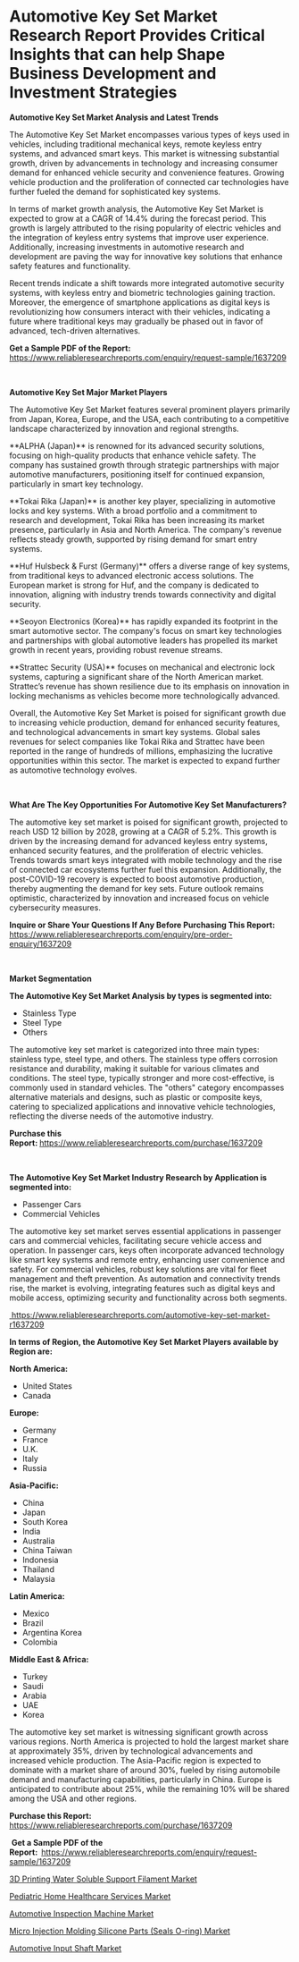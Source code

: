<p><h1>Automotive Key Set Market Research Report Provides Critical Insights that can help Shape Business Development and Investment Strategies</h1></p><p><strong>Automotive Key Set Market Analysis and Latest Trends</strong></p>
<p><p>The Automotive Key Set Market encompasses various types of keys used in vehicles, including traditional mechanical keys, remote keyless entry systems, and advanced smart keys. This market is witnessing substantial growth, driven by advancements in technology and increasing consumer demand for enhanced vehicle security and convenience features. Growing vehicle production and the proliferation of connected car technologies have further fueled the demand for sophisticated key systems.</p><p>In terms of market growth analysis, the Automotive Key Set Market is expected to grow at a CAGR of 14.4% during the forecast period. This growth is largely attributed to the rising popularity of electric vehicles and the integration of keyless entry systems that improve user experience. Additionally, increasing investments in automotive research and development are paving the way for innovative key solutions that enhance safety features and functionality.</p><p>Recent trends indicate a shift towards more integrated automotive security systems, with keyless entry and biometric technologies gaining traction. Moreover, the emergence of smartphone applications as digital keys is revolutionizing how consumers interact with their vehicles, indicating a future where traditional keys may gradually be phased out in favor of advanced, tech-driven alternatives.</p></p>
<p><strong>Get a Sample PDF of the Report:&nbsp;</strong> <a href="https://www.reliableresearchreports.com/enquiry/request-sample/1637209?utm_campaign=31&utm_medium=2&utm_source=Github&utm_content=ia&utm_term=07122024&utm_id=automotive-key-set">https://www.reliableresearchreports.com/enquiry/request-sample/1637209</a></p>
<p>&nbsp;</p>
<p><strong>Automotive Key Set Major Market Players</strong></p>
<p><p>The Automotive Key Set Market features several prominent players primarily from Japan, Korea, Europe, and the USA, each contributing to a competitive landscape characterized by innovation and regional strengths.</p><p>**ALPHA (Japan)** is renowned for its advanced security solutions, focusing on high-quality products that enhance vehicle safety. The company has sustained growth through strategic partnerships with major automotive manufacturers, positioning itself for continued expansion, particularly in smart key technology.</p><p>**Tokai Rika (Japan)** is another key player, specializing in automotive locks and key systems. With a broad portfolio and a commitment to research and development, Tokai Rika has been increasing its market presence, particularly in Asia and North America. The company's revenue reflects steady growth, supported by rising demand for smart entry systems.</p><p>**Huf Hulsbeck & Furst (Germany)** offers a diverse range of key systems, from traditional keys to advanced electronic access solutions. The European market is strong for Huf, and the company is dedicated to innovation, aligning with industry trends towards connectivity and digital security.</p><p>**Seoyon Electronics (Korea)** has rapidly expanded its footprint in the smart automotive sector. The company's focus on smart key technologies and partnerships with global automotive leaders has propelled its market growth in recent years, providing robust revenue streams.</p><p>**Strattec Security (USA)** focuses on mechanical and electronic lock systems, capturing a significant share of the North American market. Strattec’s revenue has shown resilience due to its emphasis on innovation in locking mechanisms as vehicles become more technologically advanced.</p><p>Overall, the Automotive Key Set Market is poised for significant growth due to increasing vehicle production, demand for enhanced security features, and technological advancements in smart key systems. Global sales revenues for select companies like Tokai Rika and Strattec have been reported in the range of hundreds of millions, emphasizing the lucrative opportunities within this sector. The market is expected to expand further as automotive technology evolves.</p></p>
<p>&nbsp;</p>
<p><strong>What Are The Key Opportunities For Automotive Key Set Manufacturers?</strong></p>
<p><p>The automotive key set market is poised for significant growth, projected to reach USD 12 billion by 2028, growing at a CAGR of 5.2%. This growth is driven by the increasing demand for advanced keyless entry systems, enhanced security features, and the proliferation of electric vehicles. Trends towards smart keys integrated with mobile technology and the rise of connected car ecosystems further fuel this expansion. Additionally, the post-COVID-19 recovery is expected to boost automotive production, thereby augmenting the demand for key sets. Future outlook remains optimistic, characterized by innovation and increased focus on vehicle cybersecurity measures.</p></p>
<p><strong>Inquire or Share Your Questions If Any Before Purchasing This Report:</strong> <a href="https://www.reliableresearchreports.com/enquiry/pre-order-enquiry/1637209?utm_campaign=31&utm_medium=2&utm_source=Github&utm_content=ia&utm_term=07122024&utm_id=automotive-key-set">https://www.reliableresearchreports.com/enquiry/pre-order-enquiry/1637209</a></p>
<p>&nbsp;</p>
<p><strong>Market Segmentation</strong></p>
<p><strong>The Automotive Key Set Market Analysis by types is segmented into:</strong></p>
<p><ul><li>Stainless Type</li><li>Steel Type</li><li>Others</li></ul></p>
<p><p>The automotive key set market is categorized into three main types: stainless type, steel type, and others. The stainless type offers corrosion resistance and durability, making it suitable for various climates and conditions. The steel type, typically stronger and more cost-effective, is commonly used in standard vehicles. The "others" category encompasses alternative materials and designs, such as plastic or composite keys, catering to specialized applications and innovative vehicle technologies, reflecting the diverse needs of the automotive industry.</p></p>
<p><strong>Purchase this Report:&nbsp;</strong><a href="https://www.reliableresearchreports.com/purchase/1637209?utm_campaign=31&utm_medium=2&utm_source=Github&utm_content=ia&utm_term=07122024&utm_id=automotive-key-set">https://www.reliableresearchreports.com/purchase/1637209</a></p>
<p>&nbsp;</p>
<p><strong>The Automotive Key Set Market Industry Research by Application is segmented into:</strong></p>
<p><ul><li>Passenger Cars</li><li>Commercial Vehicles</li></ul></p>
<p><p>The automotive key set market serves essential applications in passenger cars and commercial vehicles, facilitating secure vehicle access and operation. In passenger cars, keys often incorporate advanced technology like smart key systems and remote entry, enhancing user convenience and safety. For commercial vehicles, robust key solutions are vital for fleet management and theft prevention. As automation and connectivity trends rise, the market is evolving, integrating features such as digital keys and mobile access, optimizing security and functionality across both segments.</p></p>
<p><a href="https://www.reliableresearchreports.com/automotive-key-set-market-r1637209?utm_campaign=31&utm_medium=2&utm_source=Github&utm_content=ia&utm_term=07122024&utm_id=automotive-key-set">&nbsp;https://www.reliableresearchreports.com/automotive-key-set-market-r1637209</a></p>
<p><strong>In terms of Region, the Automotive Key Set Market Players available by Region are:</strong></p>
<p>
    <p> <strong> North America: </strong>
        <ul>
            <li>United States</li>
            <li>Canada</li>
        </ul>
        </p> 
    <p> <strong> Europe: </strong>
        <ul>
            <li>Germany</li>
            <li>France</li>
            <li>U.K.</li>
            <li>Italy</li>
            <li>Russia</li>
        </ul>
        </p> 
    <p> <strong> Asia-Pacific: </strong>
        <ul>
            <li>China</li>
            <li>Japan</li>
            <li>South Korea</li>
            <li>India</li>
            <li>Australia</li>
            <li>China Taiwan</li>
            <li>Indonesia</li>
            <li>Thailand</li>
            <li>Malaysia</li>
        </ul>
        </p> 
    <p> <strong> Latin America: </strong>
        <ul>
            <li>Mexico</li>
            <li>Brazil</li>
            <li>Argentina Korea</li>
            <li>Colombia</li>
        </ul>
        </p> 
    <p> <strong> Middle East & Africa: </strong>
        <ul>
            <li>Turkey</li>
            <li>Saudi</li>
            <li>Arabia</li>
            <li>UAE</li>
            <li>Korea</li>
        </ul>
    </p>
    </p>
<p><p>The automotive key set market is witnessing significant growth across various regions. North America is projected to hold the largest market share at approximately 35%, driven by technological advancements and increased vehicle production. The Asia-Pacific region is expected to dominate with a market share of around 30%, fueled by rising automobile demand and manufacturing capabilities, particularly in China. Europe is anticipated to contribute about 25%, while the remaining 10% will be shared among the USA and other regions.</p></p>
<p><strong>Purchase this Report: </strong><a href="https://www.reliableresearchreports.com/purchase/1637209?utm_campaign=31&utm_medium=2&utm_source=Github&utm_content=ia&utm_term=07122024&utm_id=automotive-key-set">https://www.reliableresearchreports.com/purchase/1637209</a></p>
<p>&nbsp;<strong>Get a Sample PDF of the Report:&nbsp;&nbsp;</strong><a href="https://www.reliableresearchreports.com/enquiry/request-sample/1637209?utm_campaign=31&utm_medium=2&utm_source=Github&utm_content=ia&utm_term=07122024&utm_id=automotive-key-set">https://www.reliableresearchreports.com/enquiry/request-sample/1637209</a></p>
<p><strong></strong></p>
<p><p><a href="https://issuu.com/reportprime-2/docs/3d-printing-water-soluble-support-filament-market-?utm_campaign=31&utm_medium=2&utm_source=Github&utm_content=ia&utm_term=07122024&utm_id=automotive-key-set">3D Printing Water Soluble Support Filament Market</a></p><p><a href="https://www.linkedin.com/pulse/pediatric-home-healthcare-services-market-2024-2031-spqpe?utm_campaign=31&utm_medium=2&utm_source=Github&utm_content=ia&utm_term=07122024&utm_id=automotive-key-set">Pediatric Home Healthcare Services Market</a></p><p><a href="https://github.com/MonroeBullock54/Market-Research-Report-List-1/blob/main/automotive-inspection-machine-market.md?utm_campaign=31&utm_medium=2&utm_source=Github&utm_content=ia&utm_term=07122024&utm_id=automotive-key-set">Automotive Inspection Machine Market</a></p><p><a href="https://issuu.com/reportprime-2/docs/micro-injection-molding-silicone-parts-seals-o-rin?utm_campaign=31&utm_medium=2&utm_source=Github&utm_content=ia&utm_term=07122024&utm_id=automotive-key-set">Micro Injection Molding Silicone Parts (Seals O-ring) Market</a></p><p><a href="https://github.com/juniordelafrance/Market-Research-Report-List-5/blob/main/automotive-input-shaft-market.md?utm_campaign=31&utm_medium=2&utm_source=Github&utm_content=ia&utm_term=07122024&utm_id=automotive-key-set">Automotive Input Shaft Market</a></p></p>
